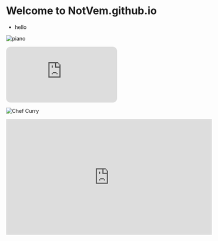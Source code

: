 # Welcome to NotVem.github.io
- hello

![piano](https://i.pinimg.com/550x/22/99/d2/2299d2644b657c4295aa49bbcc9ae687.jpg)
<iframe style="border-radius:12px" src="https://open.spotify.com/embed/track/3w3y8KPTfNeOKPiqUTakBh?utm_source=generator&theme=0" width="60%" height="152" frameBorder="0" allowfullscreen="" allow="autoplay; clipboard-write; encrypted-media; fullscreen; picture-in-picture" loading="lazy"></iframe>

![Chef Curry](https://i.pinimg.com/originals/6b/0a/53/6b0a53290fbdc7120a716ffd6becadf2.jpg)

<iframe width="560" height="315" src="https://www.youtube.com/embed/qvg0bPmO1p4" title="YouTube video player" frameborder="0" allow="accelerometer; autoplay; clipboard-write; encrypted-media; gyroscope; picture-in-picture" allowfullscreen></iframe>
